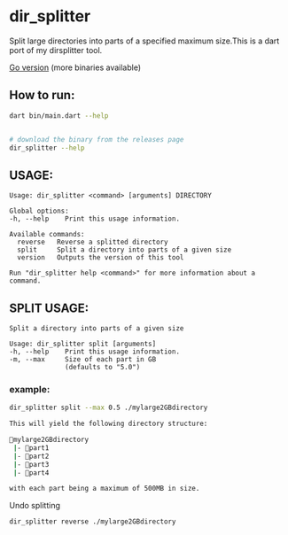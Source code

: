 # dir_splitter

Split large directories into parts of a specified maximum size.This is a dart port of my dirsplitter tool.

[Go version](https://github.com/jinyus/dirsplitter) (more binaries available)<br>

## How to run:

```bash
dart bin/main.dart --help


# download the binary from the releases page
dir_splitter --help
```

## USAGE:

```text
Usage: dir_splitter <command> [arguments] DIRECTORY

Global options:
-h, --help    Print this usage information.

Available commands:
  reverse   Reverse a splitted directory
  split     Split a directory into parts of a given size
  version   Outputs the version of this tool

Run "dir_splitter help <command>" for more information about a command.
```

## SPLIT USAGE:

```text
Split a directory into parts of a given size

Usage: dir_splitter split [arguments]
-h, --help    Print this usage information.
-m, --max     Size of each part in GB
              (defaults to "5.0")
```

### example:

```bash
dir_splitter split --max 0.5 ./mylarge2GBdirectory

This will yield the following directory structure:

📂mylarge2GBdirectory
 |- 📂part1
 |- 📂part2
 |- 📂part3
 |- 📂part4

with each part being a maximum of 500MB in size.
```

Undo splitting

```bash
dir_splitter reverse ./mylarge2GBdirectory

```
